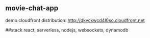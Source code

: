 ## movie-chat-app

demo cloudfront distribution: http://dkvcxwcd4l0so.cloudfront.net

##stack
react, serverless, nodejs, websockets, dynamodb
